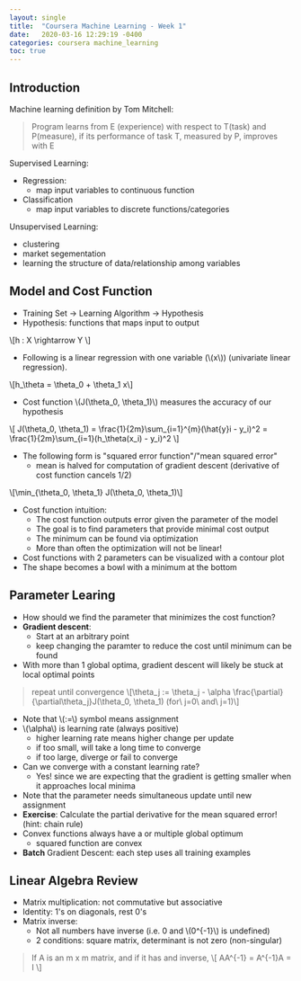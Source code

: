 ```yaml
---
layout: single
title:  "Coursera Machine Learning - Week 1"
date:   2020-03-16 12:29:19 -0400
categories: coursera machine_learning
toc: true
---
```


## Introduction

Machine learning definition by Tom Mitchell:

> Program learns from E (experience) with respect to T(task) and P(measure), if its performance of task T, measured by P, improves with E

Supervised Learning:
- Regression:
  - map input variables to continuous function
- Classification
  - map input variables to discrete functions/categories

Unsupervised Learning:
- clustering
- market segementation
- learning the structure of data/relationship among variables

## Model and Cost Function

- Training Set -> Learning Algorithm -> Hypothesis
- Hypothesis: functions that maps input to output

\\[h : X \rightarrow Y \\]

- Following is a linear regression with one variable (\\(x\\)) (univariate linear regression).

\\[h_\theta = \theta_0 + \theta_1 x\\]

- Cost function \\(J(\theta_0, \theta_1)\\) measures the accuracy of our hypothesis

<p>\[ J(\theta_0, \theta_1) = \frac{1}{2m}\sum_{i=1}^{m}(\hat{y}i - y_i)^2 = \frac{1}{2m}\sum_{i=1}(h_\theta(x_i) - y_i)^2 \]</p>

- The following form is "squared error function"/"mean squared error"
  - mean is halved for computation of gradient descent (derivative of cost function cancels 1/2)

\\[\min_{\theta_0, \theta_1} J(\theta_0, \theta_1)\\]

- Cost function intuition:
  - The cost function outputs error given the parameter of the model
  - The goal is to find parameters that provide minimal cost output
  - The minimum can be found via optimization
  - More than often the optimization will not be linear!
- Cost functions with 2 parameters can be visualized with a contour plot
- The shape becomes a bowl with a minimum at the bottom

## Parameter Learing
- How should we find the parameter that minimizes the cost function?
- **Gradient descent**:
  - Start at an arbitrary point
  - keep changing the paramter to reduce the cost until minimum can be found
- With more than 1 global optima, gradient descent will likely be stuck at local optimal points

> repeat until convergence
\\[\theta_j := \theta_j - \alpha \frac{\partial}{\partial\theta_j}J(\theta_0, \theta_1) (for\ j=0\ and\ j=1)\\]

- Note that \\(:=\\) symbol means assignment
- \\(\alpha\\) is learning rate (always positive)
  - higher learning rate means higher change per update
  - if too small, will take a long time to converge
  - if too large, diverge or fail to converge
- Can we converge with a constant learning rate?
  - Yes! since we are expecting that the gradient is getting smaller when it approaches local minima
- Note that the parameter needs simultaneous update until new assignment
- **Exercise**: Calculate the partial derivative for the mean squared error! (hint: chain rule)
- Convex functions always have a or multiple global optimum
  - squared function are convex
- **Batch** Gradient Descent: each step uses all training examples

## Linear Algebra Review
- Matrix multiplication: not commutative but associative
- Identity: 1's on diagonals, rest 0's
- Matrix inverse:
  - Not all numbers have inverse (i.e. 0 and \\(0^{-1}\\) is undefined)
  - 2 conditions: square matrix, determinant is not zero (non-singular)

> If A is an m x m matrix, and if it has and inverse,
\\[ AA^{-1} = A^{-1}A = I \\]
